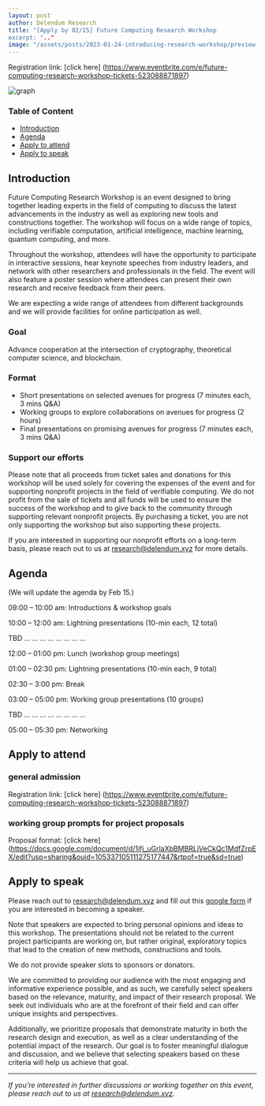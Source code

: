 ```yaml
---
layout: post
author: Delendum Research
title: "[Apply by 02/15] Future Computing Research Workshop
excerpt: ".."
image: "/assets/posts/2023-01-24-introducing-research-workshop/preview.png"
---
```


Registration link: [click here] (https://www.eventbrite.com/e/future-computing-research-workshop-tickets-523088871897)

![graph](/assets/posts/2023-01-25-introducing-research-workshop/event.png)

### Table of Content

- [Introduction](#introduction)
- [Agenda](#agenda)
- [Apply to attend](#apply-to-attend)
- [Apply to speak](#apply-to-speak)

## Introduction

Future Computing Research Workshop is an event designed to bring together leading experts in the field of computing to discuss the latest advancements in the industry as well as exploring new tools and constructions together. The workshop will focus on a wide range of topics, including verifiable computation, artificial intelligence, machine learning, quantum computing, and more.

Throughout the workshop, attendees will have the opportunity to participate in interactive sessions, hear keynote speeches from industry leaders, and network with other researchers and professionals in the field. The event will also feature a poster session where attendees can present their own research and receive feedback from their peers.

We are expecting a wide range of attendees from different backgrounds and we will provide facilities for online participation as well.

### Goal

Advance cooperation at the intersection of cryptography, theoretical computer science, and blockchain.

### Format

- Short presentations on selected avenues for progress (7 minutes each, 3 mins Q&A)
- Working groups to explore collaborations on avenues for progress (2 hours)
- Final presentations on promising avenues for progress (7 minutes each, 3 mins Q&A)

### Support our efforts

Please note that all proceeds from ticket sales and donations for this workshop will be used solely for covering the expenses of the event and for supporting nonprofit projects in the field of verifiable computing. We do not profit from the sale of tickets and all funds will be used to ensure the success of the workshop and to give back to the community through supporting relevant nonprofit projects. By purchasing a ticket, you are not only supporting the workshop but also supporting these projects.

If you are interested in supporting our nonprofit efforts on a long-term basis, please reach out to us at research@delendum.xyz for more details.

## Agenda

(We will update the agenda by Feb 15.)

09:00 – 10:00 am: Introductions & workshop goals

10:00 – 12:00 am: Lightning presentations (10-min each, 12 total)

TBD
…
…
…
…
…
…
…
…

12:00 – 01:00 pm: Lunch (workshop group meetings)

01:00 – 02:30 pm: Lightning presentations (10-min each, 9 total)

02:30 – 3:00 pm: Break

03:00 – 05:00 pm: Working group presentations (10 groups)

TBD
…
…
…
…
…
…
…
…

05:00 – 05:30 pm: Networking

## Apply to attend

### general admission

Registration link: [click here] (https://www.eventbrite.com/e/future-computing-research-workshop-tickets-523088871897)

### working group prompts for project proposals

Proposal format: [click here] (https://docs.google.com/document/d/1ifj_uGrlaXbBMBRLjVeCkQc1MdfZrpEX/edit?usp=sharing&ouid=105337105111275177447&rtpof=true&sd=true)

## Apply to speak

Please reach out to research@delendum.xyz and fill out this [google form](https://docs.google.com/forms/d/e/1FAIpQLSc71LWseHL_Kmxi31fioBb8KIyBoVHD_7TkXCBi97WO79Jt0g/viewform) if you are interested in becoming a speaker.

Note that speakers are expected to bring personal opinions and ideas to this workshop. The presentations should not be related to the current project participants are working on, but rather original, exploratory topics that lead to the creation of new methods, constructions and tools.

We do not provide speaker slots to sponsors or donators.

We are committed to providing our audience with the most engaging and informative experience possible, and as such, we carefully select speakers based on the relevance, maturity, and impact of their research proposal. We seek out individuals who are at the forefront of their field and can offer unique insights and perspectives. 

Additionally, we prioritize proposals that demonstrate maturity in both the research design and execution, as well as a clear understanding of the potential impact of the research. Our goal is to foster meaningful dialogue and discussion, and we believe that selecting speakers based on these criteria will help us achieve that goal.


__________________________________

_If you’re interested in further discussions or working together on this event, please reach out to us at research@delendum.xyz._






